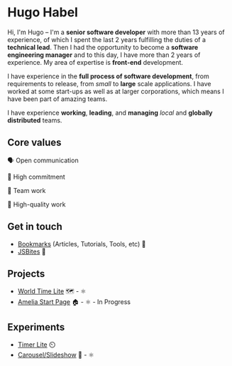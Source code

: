 # Hugo Habel

Hi, I'm Hugo – I'm a **senior software developer** with more than 13 years of experience, of which I spent the last 2 years fulfilling the duties of a **technical lead**. Then I had the opportunity to become a **software engineering manager** and to this day, I have more than 2 years of experience. My area of expertise is **front-end** development.

I have experience in the **full process of software development**, from requirements to release, from *small* to **large** scale applications. I have worked at some start-ups as well as at larger corporations, which means I have been part of amazing teams. 

I have experience **working**, **leading**, and **managing** *local* and **globally distributed** teams.

## Core values
🗣️ Open communication

🤝 High commitment 

👥 Team work

💎 High-quality work

## Get in touch
* [Bookmarks](https://github.com/hugohabel/hugohabel/blob/master/bookmarks.md) (Articles, Tutorials, Tools, etc) 🔖
* [JSBites](https://github.com/hugohabel/jsbites) 🍴

## Projects
* [World Time Lite](https://hugohabel.github.io/world-time-lite/) 🗺️ - ⚛️
* [Amelia Start Page](https://github.com/hugohabel/amelia-start-page) 🏠 - ⚛️ - In Progress

## Experiments
* [Timer Lite](https://codesandbox.io/s/timer-lite-le8ld?file=/index.html) ⏲️
* [Carousel/Slideshow](https://codesandbox.io/s/carousel-lite-blso1) 🎡 - ⚛️
